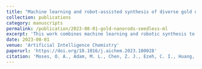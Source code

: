 ```yaml
---
title: "Machine learning and robot-assisted synthesis of diverse gold nanorods via seedless approach"
collection: publications
category: manuscripts
permalink: /publication/2023-08-01-gold-nanorods-seedless-ml
excerpt: 'This work combines machine learning and robotic synthesis to produce a wide range of gold nanorods without seeds.'
date: 2023-08-01
venue: 'Artificial Intelligence Chemistry'
paperurl: 'https://doi.org/10.1016/j.aichem.2023.100028'
citation: 'Moses, O. A., Adam, M. L., Chen, Z. J., Ezeh, C. I., Huang, H., Wang, Z., Wang, Z. Y., Wang, B. Y., Li, W. T., Wang, C. S., Yin, Z. Y.*, Lu, Y.*, Yu, X. F.*, & Zhao, H. T.* (2023). "Machine learning and robot-assisted synthesis of diverse gold nanorods via seedless approach." <i>Artificial Intelligence Chemistry</i>, 2, 100028.'
---
```

